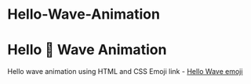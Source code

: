 # Hello-Wave-Animation

<h1> Hello 👋  Wave Animation </h1>

Hello wave animation using HTML and CSS
Emoji link - <a href="https://emojipedia.org/waving-hand/">Hello Wave emoji </a>
